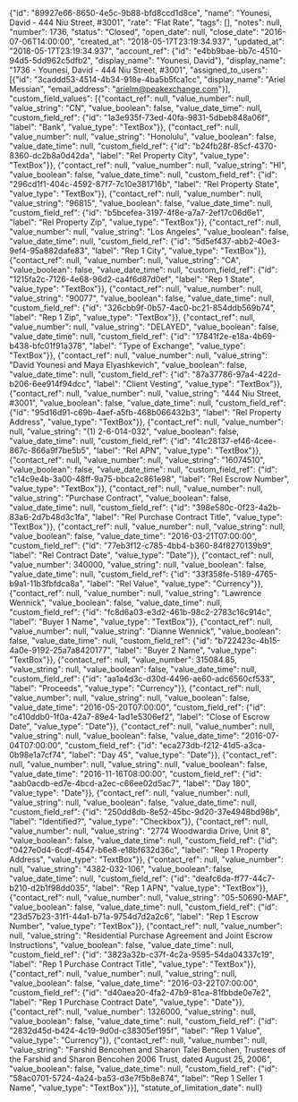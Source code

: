 {"id": "89927e66-8650-4e5c-9b88-bfd8ccd1d8ce", "name": "Younesi, David - 444 Niu Street, #3001", "rate": "Flat Rate", "tags": [], "notes": null, "number": 1736, "status": "Closed", "open_date": null, "close_date": "2016-07-06T14:00:00", "created_at": "2018-05-17T23:19:34.937", "updated_at": "2018-05-17T23:19:34.937", "account_ref": {"id": "e4bb9bae-bb7c-4510-94d5-5dd962c5dfb2", "display_name": "Younesi, David"}, "display_name": "1736 - Younesi, David - 444 Niu Street, #3001", "assigned_to_users": [{"id": "3caddd53-4514-4b34-918e-4ba5b5fca1cc", "display_name": "Ariel Messian", "email_address": "arielm@peakexchange.com"}], "custom_field_values": [{"contact_ref": null, "value_number": null, "value_string": "CN", "value_boolean": false, "value_date_time": null, "custom_field_ref": {"id": "1a3e935f-73ed-40fa-9831-5dbeb848a06f", "label": "Bank", "value_type": "TextBox"}}, {"contact_ref": null, "value_number": null, "value_string": "Honolulu", "value_boolean": false, "value_date_time": null, "custom_field_ref": {"id": "b24fb28f-85cf-4370-8360-dc2b8a0d42da", "label": "Rel Property City", "value_type": "TextBox"}}, {"contact_ref": null, "value_number": null, "value_string": "HI", "value_boolean": false, "value_date_time": null, "custom_field_ref": {"id": "296cd1f1-404c-4592-87f7-7c10e381716b", "label": "Rel Property State", "value_type": "TextBox"}}, {"contact_ref": null, "value_number": null, "value_string": "96815", "value_boolean": false, "value_date_time": null, "custom_field_ref": {"id": "b5bcefea-3197-4f8e-a7a7-2ef17c06d6e1", "label": "Rel Property Zip", "value_type": "TextBox"}}, {"contact_ref": null, "value_number": null, "value_string": "Los Angeles", "value_boolean": false, "value_date_time": null, "custom_field_ref": {"id": "5d5ef437-abb2-40e3-9ef4-95a882dafe83", "label": "Rep 1 City", "value_type": "TextBox"}}, {"contact_ref": null, "value_number": null, "value_string": "CA", "value_boolean": false, "value_date_time": null, "custom_field_ref": {"id": "1215fa2c-7126-4e68-96d2-ca4f6d87d0ef", "label": "Rep 1 State", "value_type": "TextBox"}}, {"contact_ref": null, "value_number": null, "value_string": "90077", "value_boolean": false, "value_date_time": null, "custom_field_ref": {"id": "326cbb9f-0b57-4ac0-bc21-854ddb569b74", "label": "Rep 1 Zip", "value_type": "TextBox"}}, {"contact_ref": null, "value_number": null, "value_string": "DELAYED", "value_boolean": false, "value_date_time": null, "custom_field_ref": {"id": "17841f2e-e18a-4b69-b438-bfc01f91a378", "label": "Type of Exchange", "value_type": "TextBox"}}, {"contact_ref": null, "value_number": null, "value_string": "David Younesi and Maya Elyashkevich", "value_boolean": false, "value_date_time": null, "custom_field_ref": {"id": "87a37786-97a4-422d-b206-6ee914f94dcc", "label": "Client Vesting", "value_type": "TextBox"}}, {"contact_ref": null, "value_number": null, "value_string": "444 Niu Street, #3001", "value_boolean": false, "value_date_time": null, "custom_field_ref": {"id": "95d16d91-c69b-4aef-a5fb-468b066432b3", "label": "Rel Property Address", "value_type": "TextBox"}}, {"contact_ref": null, "value_number": null, "value_string": "(1) 2-6-014-032", "value_boolean": false, "value_date_time": null, "custom_field_ref": {"id": "41c28137-ef46-4cee-867c-866a9f7be5b5", "label": "Rel APN", "value_type": "TextBox"}}, {"contact_ref": null, "value_number": null, "value_string": "16074510", "value_boolean": false, "value_date_time": null, "custom_field_ref": {"id": "c14c9e4b-3a00-48ff-9a75-bbca2c861e98", "label": "Rel Escrow Number", "value_type": "TextBox"}}, {"contact_ref": null, "value_number": null, "value_string": "Purchase Contract", "value_boolean": false, "value_date_time": null, "custom_field_ref": {"id": "398e580c-0f23-4a2b-83a6-2d7b48d3c1fa", "label": "Rel Purchase Contract Title", "value_type": "TextBox"}}, {"contact_ref": null, "value_number": null, "value_string": null, "value_boolean": false, "value_date_time": "2016-03-21T07:00:00", "custom_field_ref": {"id": "77eb3f12-c785-4bb4-b360-84f8270139b9", "label": "Rel Contract Date", "value_type": "Date"}}, {"contact_ref": null, "value_number": 340000, "value_string": null, "value_boolean": false, "value_date_time": null, "custom_field_ref": {"id": "33f358fe-5189-4765-b9a1-11b3fbfdca8a", "label": "Rel Value", "value_type": "Currency"}}, {"contact_ref": null, "value_number": null, "value_string": "Lawrence Wennick", "value_boolean": false, "value_date_time": null, "custom_field_ref": {"id": "fc8d6a03-e3d2-461b-98c2-2783c16c914c", "label": "Buyer 1 Name", "value_type": "TextBox"}}, {"contact_ref": null, "value_number": null, "value_string": "Dianne Wennick", "value_boolean": false, "value_date_time": null, "custom_field_ref": {"id": "b722423c-4b15-4a0e-9192-25a7a8420177", "label": "Buyer 2 Name", "value_type": "TextBox"}}, {"contact_ref": null, "value_number": 315084.85, "value_string": null, "value_boolean": false, "value_date_time": null, "custom_field_ref": {"id": "aa1a4d3c-d30d-4496-ae60-adc6560cf533", "label": "Proceeds", "value_type": "Currency"}}, {"contact_ref": null, "value_number": null, "value_string": null, "value_boolean": false, "value_date_time": "2016-05-20T07:00:00", "custom_field_ref": {"id": "c410ddb0-1f0a-42a7-89e4-1ad1e5306ef2", "label": "Close of Escrow Date", "value_type": "Date"}}, {"contact_ref": null, "value_number": null, "value_string": null, "value_boolean": false, "value_date_time": "2016-07-04T07:00:00", "custom_field_ref": {"id": "eca273db-f212-41d5-a3ca-0b98e1a7cf74", "label": "Day 45", "value_type": "Date"}}, {"contact_ref": null, "value_number": null, "value_string": null, "value_boolean": false, "value_date_time": "2016-11-16T08:00:00", "custom_field_ref": {"id": "aab0acdb-ed7e-4bcd-a2ec-c66ee02d5ac7", "label": "Day 180", "value_type": "Date"}}, {"contact_ref": null, "value_number": null, "value_string": null, "value_boolean": false, "value_date_time": null, "custom_field_ref": {"id": "250dd8db-8e52-45bc-9d20-37e4948bd98b", "label": "Identified?", "value_type": "Checkbox"}}, {"contact_ref": null, "value_number": null, "value_string": "2774 Woodwardia Drive, Unit 8", "value_boolean": false, "value_date_time": null, "custom_field_ref": {"id": "0427e0d4-6cdf-4547-b6e8-e18bf632d36c", "label": "Rep 1 Property Address", "value_type": "TextBox"}}, {"contact_ref": null, "value_number": null, "value_string": "4382-032-106", "value_boolean": false, "value_date_time": null, "custom_field_ref": {"id": "deafc6da-ff77-44c7-b210-d2b1f98dd035", "label": "Rep 1 APN", "value_type": "TextBox"}}, {"contact_ref": null, "value_number": null, "value_string": "05-50690-MAF", "value_boolean": false, "value_date_time": null, "custom_field_ref": {"id": "23d57b23-31f1-44a1-b71a-9754d7d2a2c6", "label": "Rep 1 Escrow Number", "value_type": "TextBox"}}, {"contact_ref": null, "value_number": null, "value_string": "Residential Purchase Agreement and Joint Escrow Instructions", "value_boolean": false, "value_date_time": null, "custom_field_ref": {"id": "3823a32b-c37f-4c2a-9595-54da04337c19", "label": "Rep 1 Purchase Contract Title", "value_type": "TextBox"}}, {"contact_ref": null, "value_number": null, "value_string": null, "value_boolean": false, "value_date_time": "2016-03-22T07:00:00", "custom_field_ref": {"id": "d40aea20-4fa2-47b9-81ca-81fbbde0e7e2", "label": "Rep 1 Purchase Contract Date", "value_type": "Date"}}, {"contact_ref": null, "value_number": 1326000, "value_string": null, "value_boolean": false, "value_date_time": null, "custom_field_ref": {"id": "2832d45d-b424-4c19-9d0d-c38305ef195f", "label": "Rep 1 Value", "value_type": "Currency"}}, {"contact_ref": null, "value_number": null, "value_string": "Farshid Bencohen and Sharon Talei Bencohen, Trustees of the Farshid and Sharon Bencohen 2006 Trust, dated August 25, 2006", "value_boolean": false, "value_date_time": null, "custom_field_ref": {"id": "58ac0701-5724-4a24-ba53-d3e7f5b8e874", "label": "Rep 1 Seller 1 Name", "value_type": "TextBox"}}], "statute_of_limitation_date": null}